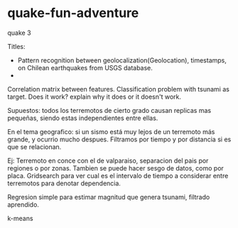 # quake-fun-adventure
quake 3

Titles: 
- Pattern recognition between geolocalization(Geolocation), timestamps, on Chilean earthquakes from USGS database.
- 

Correlation matrix between features.
Classification problem with tsunami as target. Does it work? explain why it does or it doesn't work.

Supuestos: todos los terremotos de cierto grado causan replicas mas pequeñas, siendo estas independientes entre ellas.

En el tema geografico: si un sismo está muy lejos de un terremoto más grande, y ocurrio mucho despues. Filtramos por tiempo y por distancia si es que se relacionan.

Ej: Terremoto en conce con el de valparaiso, separacion del pais por regiones o por zonas. Tambien se puede hacer sesgo de datos, como por placa. 
Gridsearch para ver cual es el intervalo de tiempo a considerar entre terremotos para denotar dependencia.


Regresion simple para estimar magnitud que genera tsunami, filtrado aprendido.

k-means

